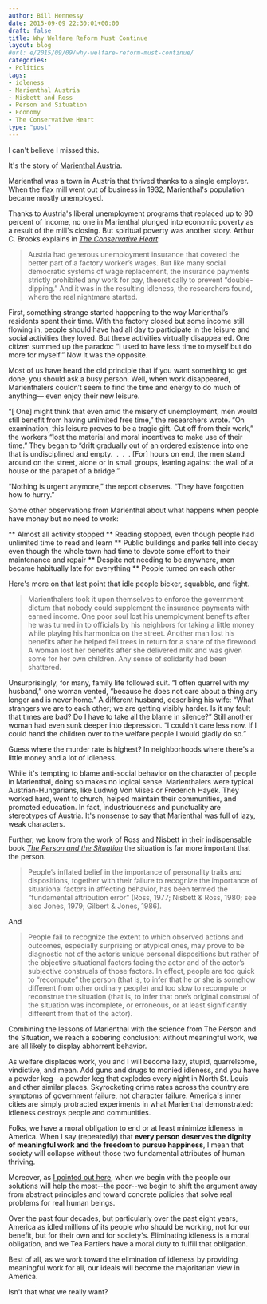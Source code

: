 ```yaml
---
author: Bill Hennessy
date: 2015-09-09 22:30:01+00:00
draft: false
title: Why Welfare Reform Must Continue
layout: blog
#url: e/2015/09/09/why-welfare-reform-must-continue/
categories:
- Politics
tags:
- idleness
- Marienthal Austria
- Nisbett and Ross
- Person and Situation
- Economy
- The Conservative Heart
type: "post"
---
```


I can't believe I missed this.

It's the story of [Marienthal Austria](https://agso.uni-graz.at/marienthal/e/pictures/15_marienthal_study.htm).

Marienthal was a town in Austria that thrived thanks to a single employer. When the flax mill went out of business in 1932, Marienthal's population became mostly unemployed.

Thanks to Austria's liberal unemployment programs that replaced up to 90 percent of income, no one in Marienthal plunged into economic poverty as a result of the mill's closing. But spiritual poverty was another story. Arthur C. Brooks explains in [_The Conservative Heart_](https://amzn.to/1KWYzuR):



> Austria had generous unemployment insurance that covered the better part of a factory worker’s wages. But like many social democratic systems of wage replacement, the insurance payments strictly prohibited any work for pay, theoretically to prevent “double-dipping.” And it was in the resulting idleness, the researchers found, where the real nightmare started.

First, something strange started happening to the way Marienthal’s residents spent their time. With the factory closed but some income still flowing in, people should have had all day to participate in the leisure and social activities they loved. But these activities virtually disappeared. One citizen summed up the paradox: “I used to have less time to myself but do more for myself.” Now it was the opposite.

Most of us have heard the old principle that if you want something to get done, you should ask a busy person. Well, when work disappeared, Marienthalers couldn’t seem to find the time and energy to do much of anything— even enjoy their new leisure.

“[ One] might think that even amid the misery of unemployment, men would still benefit from having unlimited free time,” the researchers wrote. “On examination, this leisure proves to be a tragic gift. Cut off from their work,” the workers “lost the material and moral incentives to make use of their time.” They began to “drift gradually out of an ordered existence into one that is undisciplined and empty.  .  .  . [For] hours on end, the men stand around on the street, alone or in small groups, leaning against the wall of a house or the parapet of a bridge.”

“Nothing is urgent anymore,” the report observes. “They have forgotten how to hurry.”



Some other observations from Marienthal about what happens when people have money but no need to work:




** Almost all activity stopped
** Reading stopped, even though people had unlimited time to read and learn
** Public buildings and parks fell into decay even though the whole town had time to devote some effort to their maintenance and repair
** Despite not needing to be anywhere, men became habitually late for everything
** People turned on each other


Here's more on that last point that idle people bicker, squabble, and fight.



> Marienthalers took it upon themselves to enforce the government dictum that nobody could supplement the insurance payments with earned income. One poor soul lost his unemployment benefits after he was turned in to officials by his neighbors for taking a little money while playing his harmonica on the street. Another man lost his benefits after he helped fell trees in return for a share of the firewood. A woman lost her benefits after she delivered milk and was given some for her own children. Any sense of solidarity had been shattered.

Unsurprisingly, for many, family life followed suit. “I often quarrel with my husband,” one woman vented, “because he does not care about a thing any longer and is never home.” A different husband, describing his wife: “What strangers we are to each other; we are getting visibly harder. Is it my fault that times are bad? Do I have to take all the blame in silence?” Still another woman had even sunk deeper into depression. “I couldn’t care less now. If I could hand the children over to the welfare people I would gladly do so.”



Guess where the murder rate is highest? In neighborhoods where there's a little money and a lot of idleness.

While it's tempting to blame anti-social behavior on the character of people in Marienthal, doing so makes no logical sense. Marienthalers were typical Austrian-Hungarians, like Ludwig Von Mises or Frederich Hayek. They worked hard, went to church, helped maintain their communities, and promoted education. In fact, industriousness and punctuality are stereotypes of Austria. It's nonsense to say that Marienthal was full of lazy, weak characters.

Further, we know from the work of Ross and Nisbett in their indispensable book [_The Person and the Situation_](https://amzn.to/1PXF0Cc) the situation is far more important that the person.



> People’s inflated belief in the importance of personality traits and dispositions, together with their failure to recognize the importance of situational factors in affecting behavior, has been termed the “fundamental attribution error” (Ross, 1977; Nisbett & Ross, 1980; see also Jones, 1979; Gilbert & Jones, 1986).



And



> People fail to recognize the extent to which observed actions and outcomes, especially surprising or atypical ones, may prove to be diagnostic not of the actor’s unique personal dispositions but rather of the objective situational factors facing the actor and of the actor’s subjective construals of those factors. In effect, people are too quick to “recompute” the person (that is, to infer that he or she is somehow different from other ordinary people) and too slow to recompute or reconstrue the situation (that is, to infer that one’s original construal of the situation was incomplete, or erroneous, or at least significantly different from that of the actor).



Combining the lessons of Marienthal with the science from The Person and the Situation, we reach a sobering conclusion: without meaningful work, we are all likely to display abhorrent behavior.

As welfare displaces work, you and I will become lazy, stupid, quarrelsome, vindictive, and mean. Add guns and drugs to monied idleness, and you have a powder keg--a powder keg that explodes every night in North St. Louis and other similar places. Skyrocketing crime rates across the country are symptoms of government failure, not character failure. America's inner cities are simply protracted experiments in what Marienthal demonstrated: idleness destroys people and communities.

Folks, we have a moral obligation to end or at least minimize idleness in America. When I say (repeatedly) that **every person deserves the dignity of meaningful work and the freedom to pursue happiness**, I mean that society will collapse without those two fundamental attributes of human thriving.

Moreover, as [I pointed out here](https://hennessysview.com/?p=16823), when we begin with the people our solutions will help the most--the poor--we begin to shift the argument away from abstract principles and toward concrete policies that solve real problems for real human beings.

Over the past four decades, but particularly over the past eight years, America as idled millions of its people who should be working, not for our benefit, but for their own and for society's. Eliminating idleness is a moral obligation, and we Tea Partiers have a moral duty to fulfill that obligation.

Best of all, as we work toward the elimination of idleness by providing meaningful work for all, our ideals will become the majoritarian view in America.

Isn't that what we really want?




